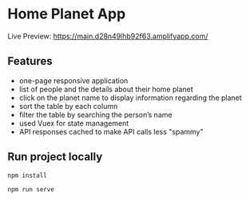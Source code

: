# Home Planet App

Live Preview: https://main.d28n49lhb92f63.amplifyapp.com/

## Features
- one-page responsive application 
- list of people and the details about their home planet
- click on the planet name to display information regarding the planet
- sort the table by each column
- filter the table by searching the person’s name
- used Vuex for state management
- API responses cached to make API calls less "spammy"

## Run project locally
```
npm install
```
```
npm run serve
